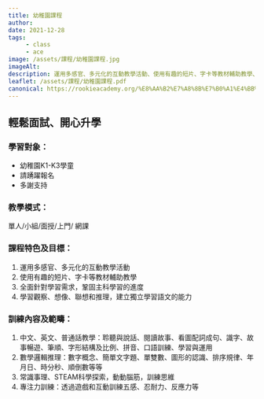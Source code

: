 ```yaml
---
title: 幼稚園課程
author:
date: 2021-12-28
tags: 
     - class
     - ace
image: /assets/課程/幼稚園課程.jpg
imageAlt:
description: 運用多感官、多元化的互動教學活動、使用有趣的短片、字卡等教材輔助教學、全面針對學習需求，鞏固主科學習的進度、學習觀察、想像、聯想和推理，建立獨立學習語文的能力
leaflet: /assets/課程/幼稚園課程.pdf
canonical: https://rookieacademy.org/%E8%AA%B2%E7%A8%8B%E7%B0%A1%E4%BB%8B/%E5%B9%BC%E7%A8%9A%E5%9C%92%E8%AA%B2%E7%A8%8B/
---
```




## 輕鬆面試、開心升學

### 學習對象：

* 幼稚園K1-K3學童
* 請踴躍報名
* 多謝支持

### 教學模式：

單人/小組/面授/上門/ 網課 

### 課程特色及目標：

1. 運用多感官、多元化的互動教學活動
2. 使用有趣的短片、字卡等教材輔助教學
3. 全面針對學習需求，鞏固主科學習的進度
4. 學習觀察、想像、聯想和推理，建立獨立學習語文的能力

### 訓練內容及範疇：

1. 中文、英文、普通話教學：聆聽與說話、閱讀故事、看圖配詞成句、識字、故事暢遊、筆順、字形結構及比例、拼音、口語訓練、學習與運用
2. 數學邏輯推理：數字概念、簡單文字題、單雙數、圖形的認識、排序規律、年月日、時分秒、順倒數等等
3. 常識事理、STEAM科學探索，動動腦筋，訓練思維
4. 專注力訓練：透過遊戲和互動訓練五感、忍耐力、反應力等
 <br><br>
